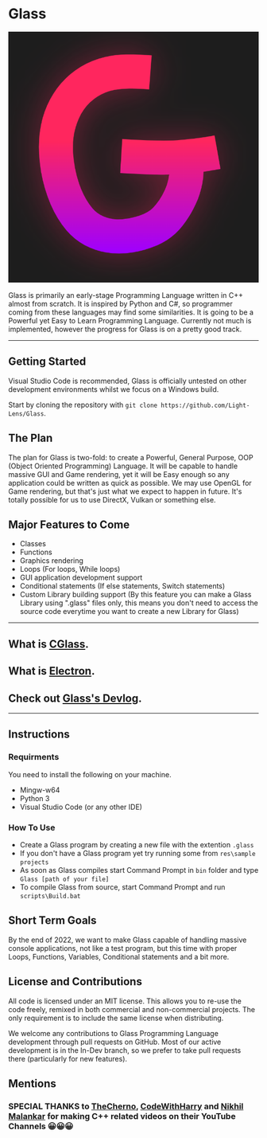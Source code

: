 # Glass
![Glass](https://github.com/Light-Lens/Glass/blob/In-Dev/res/branding/Icons/Dark.png?raw=true)

Glass is primarily an early-stage Programming Language written in C++ almost from scratch. It is inspired by Python and C#, so programmer coming from these languages may find some similarities. It is going to be a Powerful yet Easy to Learn Programming Language. Currently not much is implemented, however the progress for Glass is on a pretty good track.

---

## Getting Started
Visual Studio Code is recommended, Glass is officially untested on other development environments whilst we focus on a Windows build.

Start by cloning the repository with `git clone https://github.com/Light-Lens/Glass`.

## The Plan
The plan for Glass is two-fold: to create a Powerful, General Purpose, OOP (Object Oriented Programming) Language. It will be capable to handle massive GUI and Game rendering, yet it will be Easy enough so any application could be written as quick as possible. We may use OpenGL for Game rendering, but that's just what we expect to happen in future. It's totally possible for us to use DirectX, Vulkan or something else.

## Major Features to Come
- Classes
- Functions
- Graphics rendering
- Loops (For loops, While loops)
- GUI application development support
- Conditional statements (If else statements, Switch statements)
- Custom Library building support (By this feature you can make a Glass Library using ".glass" files only, this means you don't need to access the source code everytime you want to create a new Library for Glass)

---

## What is [CGlass][CGlassReadme].
## What is [Electron][ElectronReadme].
## Check out [Glass's Devlog][GlassOnTrello].

---

## Instructions
### Requirments
You need to install the following on your machine.
- Mingw-w64
- Python 3
- Visual Studio Code (or any other IDE)

### How To Use
- Create a Glass program by creating a new file with the extention `.glass`
- If you don't have a Glass program yet try running some from `res\sample projects`
- As soon as Glass compiles start Command Prompt in `bin` folder and type `Glass [path of your file]`
- To compile Glass from source, start Command Prompt and run `scripts\Build.bat`

## Short Term Goals
By the end of 2022, we want to make Glass capable of handling massive console applications, not like a test program, but this time with proper Loops, Functions, Variables, Conditional statements and a bit more.

## License and Contributions
All code is licensed under an MIT license. This allows you to re-use the code freely, remixed in both commercial and non-commercial projects. The only requirement is to include the same license when distributing.

We welcome any contributions to Glass Programming Language development through pull requests on GitHub. Most of our active development is in the In-Dev branch, so we prefer to take pull requests there (particularly for new features).

## Mentions
### SPECIAL THANKS to [TheCherno][TheChernoYT], [CodeWithHarry][CodeWithHarryYT] and [Nikhil Malankar][NikhilMalankarYT] for making C++ related videos on their YouTube Channels 😀😀😀

[CGlassReadme]: https://github.com/Light-Lens/Glass/blob/In-Dev/src/CGlass/CGlass.md
[ElectronReadme]: https://github.com/Light-Lens/Glass/blob/In-Dev/src/Electron/Electron.md

[GlassOnTrello]: https://trello.com/b/xZ02JY5g/glass

[TheChernoYT]: https://www.youtube.com/c/TheChernoProject
[CodeWithHarryYT]: https://www.youtube.com/channel/UCeVMnSShP_Iviwkknt83cww
[NikhilMalankarYT]: https://www.youtube.com/channel/UC7rPccatXfcuLxiUPzm9AyQ
